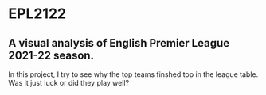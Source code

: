 # EPL2122
## A visual analysis of English Premier League 2021-22 season.
In this project, I try to see why the top teams finshed top in the league table. Was it just luck or did they play well?
